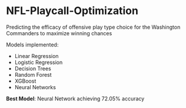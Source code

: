 # NFL-Playcall-Optimization
Predicting the efficacy of offensive play type choice for the Washington Commanders to maximize winning chances

Models implemented:
- Linear Regression 
- Logistic Regression
- Decision Trees
- Random Forest
- XGBoost
- Neural Networks

 **Best Model**: Neural Network achieving 72.05% accuracy
